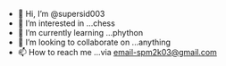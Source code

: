 - 👋 Hi, I’m @supersid003
- 👀 I’m interested in ...chess
- 🌱 I’m currently learning ...phython
- 💞️ I’m looking to collaborate on ...anything
- 📫 How to reach me ...via email-spm2k03@gmail.com

<!---
supersid003/supersid003 is a ✨ special ✨ repository because its `README.md` (this file) appears on your GitHub profile.
You can click the Preview link to take a look at your changes.
--->
